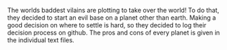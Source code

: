 The worlds baddest vilains are plotting to take over the world! To do that, they decided to start an evil base on a planet other than earth. Making a good decision on where to settle is hard, so they decided to log their decision process on github. The pros and cons of every planet is given in the individual text files.
